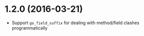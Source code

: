 # 1.2.0 (2016-03-21)

- Support `go_field_suffix` for dealing with method/field clashes programmatically
